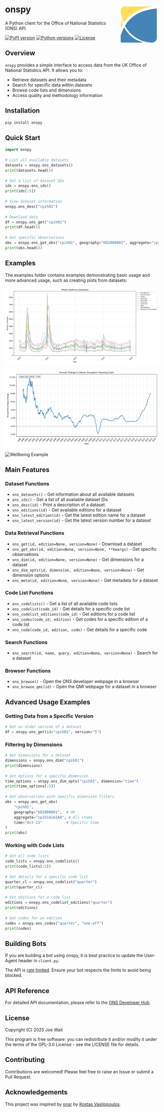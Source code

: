 # onspy <a href='https://github.com/Joe-Wait/onspy'><img src='assets/logo.png' align="right" height="132" /></a>

A Python client for the Office of National Statistics (ONS) API.

[![PyPI version](https://badge.fury.io/py/onspy.svg)](https://badge.fury.io/py/onspy)
[![Python versions](https://img.shields.io/pypi/pyversions/onspy.svg)](https://pypi.org/project/onspy/)
[![License](https://img.shields.io/github/license/Joe-Wait/onspy.svg)](https://github.com/Joe-Wait/onspy/blob/main/LICENSE)

## Overview

`onspy` provides a simple interface to access data from the UK Office of National Statistics API.
It allows you to:

- Retrieve datasets and their metadata
- Search for specific data within datasets
- Browse code lists and dimensions
- Access quality and methodology information

## Installation

```bash
pip install onspy
```

## Quick Start

```python
import onspy

# List all available datasets
datasets = onspy.ons_datasets()
print(datasets.head())

# Get a list of dataset IDs
ids = onspy.ons_ids()
print(ids[:5])

# View dataset information
onspy.ons_desc("cpih01")

# Download data
df = onspy.ons_get("cpih01")
print(df.head())

# Get specific observations
obs = onspy.ons_get_obs("cpih01", geography="K02000001", aggregate="cpih1dim1A0", time="*")
print(obs.head())
```

## Examples

The examples folder contains examples demonstrating basic usage and more advanced usage, such as creating plots from datasets:

![Weekly Deaths Example](assets/weekly_deaths_by_geography.png)

![Housing Costs Example](assets/housing_costs_annual_change.png)

![Wellbeing Example](assets/anxiety_index_22-23.png)

## Main Features

### Dataset Functions

- `ons_datasets()` - Get information about all available datasets
- `ons_ids()` - Get a list of all available dataset IDs
- `ons_desc(id)` - Print a description of a dataset
- `ons_editions(id)` - Get available editions for a dataset
- `ons_latest_edition(id)` - Get the latest edition name for a dataset
- `ons_latest_version(id)` - Get the latest version number for a dataset

### Data Retrieval Functions

- `ons_get(id, edition=None, version=None)` - Download a dataset
- `ons_get_obs(id, edition=None, version=None, **kwargs)` - Get specific observations
- `ons_dim(id, edition=None, version=None)` - Get dimensions for a dataset
- `ons_dim_opts(id, dimension, edition=None, version=None)` - Get dimension options
- `ons_meta(id, edition=None, version=None)` - Get metadata for a dataset

### Code List Functions

- `ons_codelists()` - Get a list of all available code lists
- `ons_codelist(code_id)` - Get details for a specific code list
- `ons_codelist_editions(code_id)` - Get editions for a code list
- `ons_codes(code_id, edition)` - Get codes for a specific edition of a code list
- `ons_code(code_id, edition, code)` - Get details for a specific code

### Search Functions

- `ons_search(id, name, query, edition=None, version=None)` - Search for a dataset

### Browser Functions

- `ons_browse()` - Open the ONS developer webpage in a browser
- `ons_browse_qmi(id)` - Open the QMI webpage for a dataset in a browser

## Advanced Usage Examples

### Getting Data from a Specific Version

```python
# Get an older version of a dataset
df = onspy.ons_get(id="cpih01", version="5")
```

### Filtering by Dimensions

```python
# Get dimensions for a dataset
dimensions = onspy.ons_dim("cpih01")
print(dimensions)

# Get options for a specific dimension
time_options = onspy.ons_dim_opts("cpih01", dimension="time")
print(time_options[:5])

# Get observations with specific dimension filters
obs = onspy.ons_get_obs(
    "cpih01",
    geography="K02000001",  # UK
    aggregate="cpih1dim1A0", # All items
    time="Oct-11"           # Specific time
)
print(obs)
```

### Working with Code Lists

```python
# Get all code lists
code_lists = onspy.ons_codelists()
print(code_lists[:5])

# Get details for a specific code list
quarter_cl = onspy.ons_codelist("quarter")
print(quarter_cl)

# Get editions for a code list
editions = onspy.ons_codelist_editions("quarter")
print(editions)

# Get codes for an edition
codes = onspy.ons_codes("quarter", "one-off")
print(codes)
```

## Building Bots

If you are building a bot using onspy, it is best practice to update the User-Agent header in `client.py`.

The API is [rate limited](https://developer.ons.gov.uk/bots/). Ensure your bot respects the limits to avoid being blocked.

## API Reference

For detailed API documentation, please refer to the [ONS Developer Hub](https://developer.ons.gov.uk/).

## License

Copyright (C) 2025 Joe Wait

This program is free software: you can redistribute it and/or modify
it under the terms of the GPL-3.0 License - see the LICENSE file for details.

## Contributing

Contributions are welcomed! Please feel free to raise an Issue or submit a Pull Request.

## Acknowledgements

This project was inspired by [onsr](https://github.com/kvasilopoulos/onsr) by [Kostas Vasilopoulos](https://github.com/kvasilopoulos).
